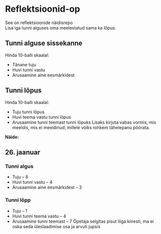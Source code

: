 # Reflektsioonid-op
See on reflektsioonide näidisrepo  
Lisa iga tunni alguses oma meelestatud sama ka lõpus.

## Tunni alguse sissekanne
Hinda 10-balli skaalal:
* Tänane tuju
* Huvi tunni vastu
* Arusaamine aine eesmärkidest

## Tunni lõpus
Hinda 10-balli skaalal:
* Tuju tunni lõpus
* Huvi teema vastu tunni lõpus
* Arusaamine tunni teemast tunni lõpuks
Lisaks kirjuta vabas vormis, mis meeldis, mis ei meeldinud, millele võiks rohkem tähelepanu pöörata.


**Näide:**
## 26. jaanuar
### Tunni algus
* Tuju – 8
* Huvi tunni vastu – 4
* Arusaamine aine eesmärkidest – 3
### Tunni lõpp
* Tuju – 1
* Huvi tunni teema vastu – 4
* Arusaamine tunni teemast – 7
Õpetaja selgitas pisut liiga kiiresti, ma ei oska seda üleslaadimise osa ja arvuti jupsis